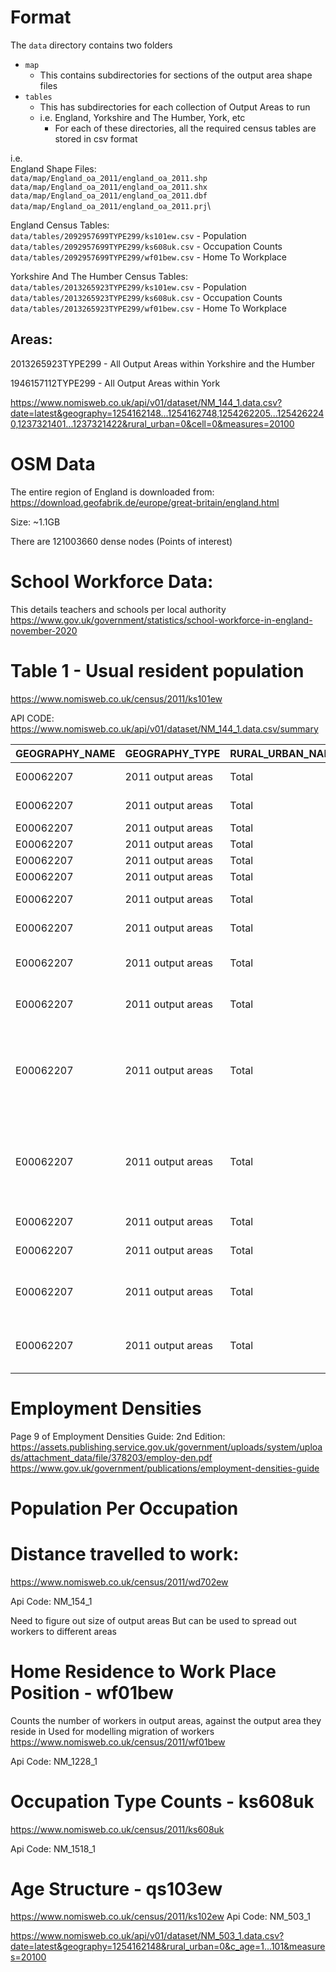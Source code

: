 # Format

The `data` directory contains two folders

* `map`
    - This contains subdirectories for sections of the output area shape files
* `tables`
    - This has subdirectories for each collection of Output Areas to run
    - i.e. England, Yorkshire and The Humber, York, etc
        * For each of these directories, all the required census tables are stored in csv format

i.e.\
England Shape Files:\
`data/map/England_oa_2011/england_oa_2011.shp`\
`data/map/England_oa_2011/england_oa_2011.shx`\
`data/map/England_oa_2011/england_oa_2011.dbf`\
`data/map/England_oa_2011/england_oa_2011.prj`\

England Census Tables:\
`data/tables/2092957699TYPE299/ks101ew.csv` - Population\
`data/tables/2092957699TYPE299/ks608uk.csv` - Occupation Counts\
`data/tables/2092957699TYPE299/wf01bew.csv` - Home To Workplace

Yorkshire And The Humber Census Tables:\
`data/tables/2013265923TYPE299/ks101ew.csv` - Population\
`data/tables/2013265923TYPE299/ks608uk.csv` - Occupation Counts\
`data/tables/2013265923TYPE299/wf01bew.csv` - Home To Workplace

## Areas:

2013265923TYPE299 - All Output Areas within Yorkshire and the Humber

1946157112TYPE299 - All Output Areas within York

https://www.nomisweb.co.uk/api/v01/dataset/NM_144_1.data.csv?date=latest&geography=1254162148...1254162748,1254262205...1254262240,1237321401...1237321422&rural_urban=0&cell=0&measures=20100

# OSM Data

The entire region of England is downloaded from: https://download.geofabrik.de/europe/great-britain/england.html

Size: ~1.1GB

There are 121003660 dense nodes (Points of interest)

# School Workforce Data:

This details teachers and schools per local authority
https://www.gov.uk/government/statistics/school-workforce-in-england-november-2020

# Table 1 - Usual resident population

https://www.nomisweb.co.uk/census/2011/ks101ew

API CODE: https://www.nomisweb.co.uk/api/v01/dataset/NM_144_1.data.csv/summary

|GEOGRAPHY_NAME|GEOGRAPHY_TYPE|RURAL_URBAN_NAME|RURAL_URBAN_TYPECODE|CELL_NAME|MEASURES_NAME|OBS_VALUE|OBS_STATUS|RECORD_OFFSET|RECORD_COUNT|
|---|---|---|---|---|---|---|---|---|---|
|E00062207|2011 output areas|Total|2000|all usual residents|Value|242|A|0|35645376|
|E00062207|2011 output areas|Total|2000|all usual residents|Percent|100.0|A|1|35645376|
|E00062207|2011 output areas|Total|2000|Males|Value|116|A|2|35645376|
|E00062207|2011 output areas|Total|2000|Males|Percent|47.9|A|3|35645376|
|E00062207|2011 output areas|Total|2000|Females|Value|126|A|4|35645376|
|E00062207|2011 output areas|Total|2000|Females|Percent|52.1|A|5|35645376|
|E00062207|2011 output areas|Total|2000|Lives in a household|Value|242|A|6|35645376|
|E00062207|2011 output areas|Total|2000|Lives in a household|Percent|100.0|A|7|35645376|
|E00062207|2011 output areas|Total|2000|Lives in a communal establishment|Value|0|A|8|35645376|
|E00062207|2011 output areas|Total|2000|Lives in a communal establishment|Percent|0.0|A|9|35645376|
|E00062207|2011 output areas|Total|2000|Schoolchild or full-time student aged 4 and over at their non term-time address|Value|7|A|10|35645376|
|E00062207|2011 output areas|Total|2000|Schoolchild or full-time student aged 4 and over at their non term-time address|Percent||Q|11|35645376|
|E00062207|2011 output areas|Total|2000|Area (Hectares)|Value|865.24|A|12|35645376|
|E00062207|2011 output areas|Total|2000|Area (Hectares)|Percent||Q|13|35645376|
|E00062207|2011 output areas|Total|2000|Density (number of persons per hectare)|Value|0.3|A|14|35645376|
|E00062207|2011 output areas|Total|2000|Density (number of persons per hectare)|Percent||Q|15|35645376|

# Employment Densities

Page 9 of Employment Densities Guide: 2nd
Edition: https://assets.publishing.service.gov.uk/government/uploads/system/uploads/attachment_data/file/378203/employ-den.pdf
https://www.gov.uk/government/publications/employment-densities-guide

# Population Per Occupation

# Distance travelled to work:

https://www.nomisweb.co.uk/census/2011/wd702ew

Api Code: NM_154_1

Need to figure out size of output areas But can be used to spread out workers to different areas

# Home Residence to Work Place Position - wf01bew

Counts the number of workers in output areas, against the output area they reside in Used for modelling migration of
workers
https://www.nomisweb.co.uk/census/2011/wf01bew

Api Code: NM_1228_1

# Occupation Type Counts - ks608uk

https://www.nomisweb.co.uk/census/2011/ks608uk

Api Code: NM_1518_1

# Age Structure - qs103ew

https://www.nomisweb.co.uk/census/2011/ks102ew
Api Code: NM_503_1

https://www.nomisweb.co.uk/api/v01/dataset/NM_503_1.data.csv?date=latest&geography=1254162148&rural_urban=0&c_age=1...101&measures=20100
